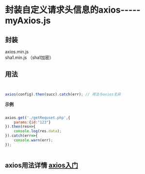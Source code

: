 # 封装自定义请求头信息的axios-----myAxios.js


## 封装
axios.min.js  
sha1.min.js （sha1加密）


## 用法

```js


axios(config).then(succ).catch(err); // 用法与axios无异

```

**示例**

```js

axios.get('./getRequset.php',{
	params:{id:"123"}
}).then(res=>{
	console.log(res.data);
}).catch(err=>{
	console.warn(err);
});



```


## axios用法详情 [axios入门](https://github.com/Yangfan2016/myweb2016/blob/master/2017blog/Ajax/axios%E5%85%A5%E9%97%A8.md)

